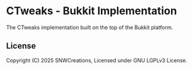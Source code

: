 # CTweaks - Bukkit Implementation

The CTweaks implementation built on the top of the Bukkit platform.

## License

Copyright (C) 2025 SNWCreations, Licensed under GNU LGPLv3 License.
